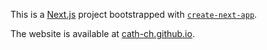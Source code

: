 This is a [Next.js](https://nextjs.org/) project bootstrapped with [`create-next-app`](https://github.com/vercel/next.js/tree/canary/packages/create-next-app).

The website is available at [cath-ch.github.io](https://cath-ch.github.io/).
